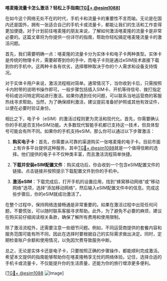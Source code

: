 **喀麦隆流量卡怎么激活？轻松上手指南[[TG💪+ @esim1088](https://t.me/s/esim1088)]**

在如今这个网络无处不在的时代，手机卡和流量卡的重要性不言而喻。无论是在国内还是国外，拥有一张适合自己的手机卡或流量卡，都能让我们的生活和工作变得更加便捷。对于计划前往喀麦隆的朋友来说，了解如何激活喀麦隆的流量卡是非常必要的。这篇文章将为你提供一份详尽的指南，帮助你轻松搞定喀麦隆流量卡的激活问题。

首先，我们需要明确一点：喀麦隆的流量卡分为实体卡和电子卡两种类型。实体卡是传统的物理卡片，需要邮寄到你的手中，而电子卡则是通过eSIM技术直接下载到你的手机中。这两种卡各有优劣，选择哪种取决于你的个人需求和设备支持情况。

对于实体卡用户来说，激活流程相对简单。通常情况下，当你收到卡后，只需按照卡内附带的说明书操作即可。一般步骤包括插入SIM卡、开机等待信号、拨打指定号码或访问特定网站进行激活。如果你遇到任何问题，可以联系当地运营商的客服热线寻求帮助。当然，为了确保顺利激活，建议提前准备好护照或其他有效证件，以便在必要时验证身份。

相比之下，电子卡（eSIM）的激活过程则更为灵活和现代化。首先，你需要确认你的手机是否支持eSIM功能。大多数现代智能手机都已支持这一技术，但具体型号可能会有所不同。如果你的手机支持eSIM，那么你可以通过以下步骤激活：

1. **购买电子卡**：首先，你需要从可靠的渠道购买一张喀麦隆的电子卡。目前市面上有许多平台提供这种服务，其中[TG💪+ @esim1088](https://t.me/s/esim1088)就是一个值得信赖的选择。他们提供的电子卡不仅种类丰富，而且激活流程简单快捷。

2. **下载并安装eSIM配置文件**：购买成功后，你会收到一个包含eSIM配置文件的链接。点击链接并按照提示下载配置文件到你的手机中。

3. **激活eSIM**：下载完成后，打开手机的设置应用，找到“蜂窝移动网络”或“移动网络”选项，选择“添加移动网络”，然后输入eSIM配置文件中的信息。完成这些步骤后，你的eSIM就成功激活了。

在整个过程中，保持网络连接畅通是非常重要的。如果在激活过程中出现任何问题，不要慌张，可以随时联系客服寻求帮助。此外，为了避免不必要的麻烦，建议在购买前仔细阅读相关条款，确保了解所有费用和使用限制。

除了激活流程外，还需要注意一些细节问题。例如，不同运营商提供的套餐内容和服务范围可能有所不同，因此在选择时要根据自己的实际需求做出决定。同时，定期检查账户余额和使用情况，以免因欠费导致服务中断。

总之，无论是实体卡还是电子卡，只要按照正确的步骤操作，都能顺利完成激活。希望本文提供的指南能够帮助你在喀麦隆畅享无忧的网络体验。记住，选择合适的手机卡或流量卡，不仅能提升你的生活质量，还能为你的旅行增添更多便利。

[[TG💪+ @esim1088](https://t.me/s/esim1088) ![Image](https://i.postimg.cc/4NQfJmqS/Snipaste-2025-05-13-00-14-12.png)]